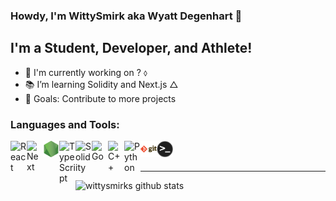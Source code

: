 ### Howdy, I'm WittySmirk aka Wyatt Degenhart 🤠

## I'm a Student, Developer, and Athlete!

- 🔎 I'm currently working on ? ⬨
- 📚 I’m learning Solidity and Next.js △
- 🥅 Goals: Contribute to more projects

### Languages and Tools:

<a href="https://reactjs.org/" target="_blank"><img align="left" alt="React" width="26px" src="https://upload.wikimedia.org/wikipedia/commons/thumb/a/a7/React-icon.svg/2300px-React-icon.svg.png" /></a>
<a href="https://nextjs.org/" target="_blank"><img align="left" alt="Next" width="26px" src="https://www.rlogical.com/wp-content/uploads/2021/08/Rlogical-Blog-Images-thumbnail.png" /></a>
<a href="https://nodejs.org/en/" target="_blank"><img align="left" alt="Node.js" width="26px" src="https://raw.githubusercontent.com/github/explore/80688e429a7d4ef2fca1e82350fe8e3517d3494d/topics/nodejs/nodejs.png" /></a>
<a href="https://www.typescriptlang.org/" target="_blank"><img align="left" alt="TypeScript" width="26px" src="https://iconape.com/wp-content/png_logo_vector/typescript.png" /></a>
<a href="https://soliditylang.org/" target="_blank"><img align="left" alt="Solidity" width="26px" src="https://cdn.icon-icons.com/icons2/2107/PNG/512/file_type_solidity_icon_130156.png" /></a>
<a href="https://go.dev/" target="_blank"><img align="left" alt="Go" width="26px" src="https://juststickers.in/wp-content/uploads/2016/07/go-programming-language.png" /></a>
<a href="https://www.cplusplus.com/" target="_blank"><img align="left" alt="C++" width="26px" src="https://upload.wikimedia.org/wikipedia/commons/thumb/1/18/ISO_C%2B%2B_Logo.svg/1822px-ISO_C%2B%2B_Logo.svg.png" /></a>
<a href="https://www.python.org/" target="_blank"><img align="left" alt="Python" width="26px" src="https://www.python.org/static/opengraph-icon-200x200.png" /></a>
<a hreg="https://git-scm.com/" target="_blank"><img align="left" alt="Git" width="26px" src="https://raw.githubusercontent.com/github/explore/80688e429a7d4ef2fca1e82350fe8e3517d3494d/topics/git/git.png" /></a>
<a href="https://www.gnu.org/software/bash/" target="_blank"><img align="left" alt="Terminal" width="26px" src="https://raw.githubusercontent.com/github/explore/80688e429a7d4ef2fca1e82350fe8e3517d3494d/topics/terminal/terminal.png" /></a>

<br />
<br />

---

<img align="left" alt="wittysmirks github stats" src="https://github-readme-stats.vercel.app/api?username=WittySmirk&show_icons=true&hide_border=true&theme=onedark" />
